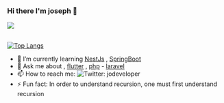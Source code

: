 ###  Hi there I'm joseph  👋


<a href="https://github.com/unacorbatanegra">
  <img align="center" src="https://github-readme-stats.vercel.app/api?username=jodeveloper&&count_private=true&theme=cobalt&show_icons=true" />
</a>

<br>
</br>


[![Top Langs](https://github-readme-stats.vercel.app/api/top-langs/?username=jodeveloper&layout=compact&theme=cobalt)](https://github.com/JoDeveloper/)



<p align="left"> 
  
- 🌱 I’m currently learning [NestJs](https://nestjs.com/) , [SpringBoot](https://spring.io/)
- 💬 Ask me about , [flutter](https://flutter.dev/) , [php](https://www.php.net/) - [laravel](http://laravel.com/)
- 📫 How to reach me: ![Twitter: jodeveloper](https://img.shields.io/twitter/follow/@joecoder08?style=social)
- ⚡ Fun fact: In order to understand recursion, one must first understand recursion
  
</p>







